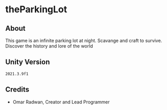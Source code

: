 # theParkingLot
## About
This game is an infinite parking lot at night. Scavange and craft to survive. Discover the history and lore of the world
## Unity Version
```2021.3.9f1```
## Credits
- Omar Radwan, Creator and Lead Programmer
